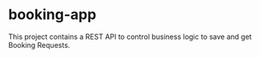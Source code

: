 # booking-app
This project contains a REST API to control business logic to save and get Booking Requests.
